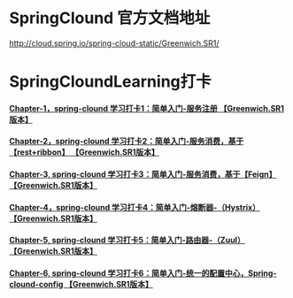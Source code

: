 # SpringClound 官方文档地址
http://cloud.spring.io/spring-cloud-static/Greenwich.SR1/  
# SpringCloundLearning打卡
#### [Chapter-1，spring-clound 学习打卡1：简单入门-服务注册 【Greenwich.SR1版本】](Chapter-1/README.md)
#### [Chapter-2，spring-clound 学习打卡2：简单入门-服务消费，基于【rest+ribbon】 【Greenwich.SR1版本】](Chapter-2/README.md)  
#### [Chapter-3, spring-clound 学习打卡3：简单入门-服务消费，基于【Feign】 【Greenwich.SR1版本】](Chapter-3/README.md)  
#### [Chapter-4，spring-clound 学习打卡4：简单入门-熔断器-（Hystrix） 【Greenwich.SR1版本】](Chapter-4/README.md)  
#### [Chapter-5, spring-clound 学习打卡5：简单入门-路由器-（Zuul） 【Greenwich.SR1版本】](Chapter-5/README.md)  
#### [Chapter-6, spring-clound 学习打卡6：简单入门-统一的配置中心，Spring-clound-config 【Greenwich.SR1版本】](Chapter-6/README.md)
